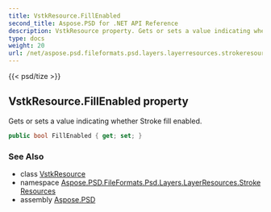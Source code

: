 ```yaml
---
title: VstkResource.FillEnabled
second_title: Aspose.PSD for .NET API Reference
description: VstkResource property. Gets or sets a value indicating whether Stroke fill enabled
type: docs
weight: 20
url: /net/aspose.psd.fileformats.psd.layers.layerresources.strokeresources/vstkresource/fillenabled/
---
```

{{< psd/tize >}}
## VstkResource.FillEnabled property

Gets or sets a value indicating whether Stroke fill enabled.

```csharp
public bool FillEnabled { get; set; }
```

### See Also

* class [VstkResource](../)
* namespace [Aspose.PSD.FileFormats.Psd.Layers.LayerResources.StrokeResources](../../../aspose.psd.fileformats.psd.layers.layerresources.strokeresources/)
* assembly [Aspose.PSD](../../../)


